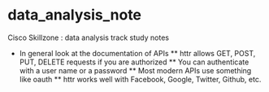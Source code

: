 # data_analysis_note
Cisco Skillzone : data analysis track study notes

* In general look at the documentation of APIs
** httr allows GET, POST, PUT, DELETE requests if you are authorized
** You can authenticate with a user name or a password
** Most modern APIs use something like oauth
** httr works well with Facebook, Google, Twitter, Github, etc.
